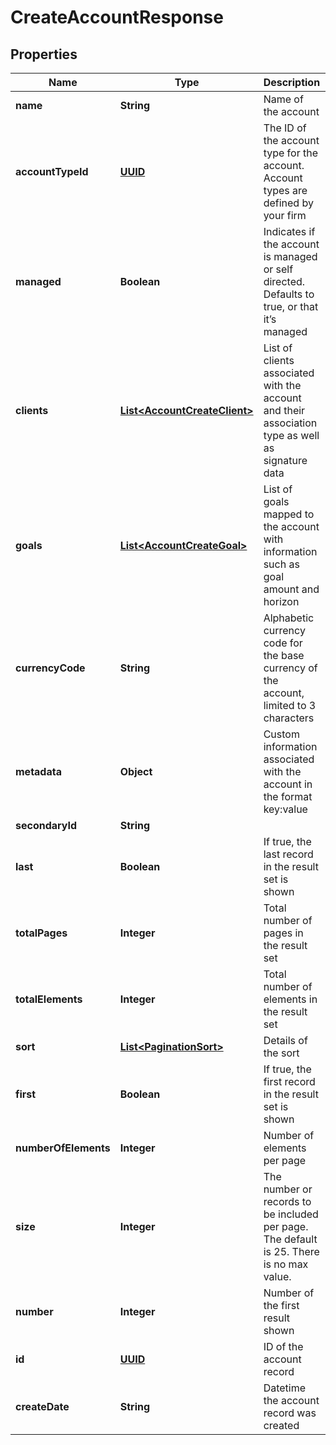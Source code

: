 
# CreateAccountResponse

## Properties
Name | Type | Description | Notes
------------ | ------------- | ------------- | -------------
**name** | **String** | Name of the account | 
**accountTypeId** | [**UUID**](UUID.md) | The ID of the account type for the account. Account types are defined by your firm | 
**managed** | **Boolean** | Indicates if the account is managed or self directed. Defaults to true, or that it’s managed |  [optional]
**clients** | [**List&lt;AccountCreateClient&gt;**](AccountCreateClient.md) | List of clients associated with the account and their association type as well as signature data |  [optional]
**goals** | [**List&lt;AccountCreateGoal&gt;**](AccountCreateGoal.md) | List of goals mapped to the account with information such as goal amount and horizon |  [optional]
**currencyCode** | **String** | Alphabetic currency code for the base currency of the account, limited to 3 characters |  [optional]
**metadata** | **Object** | Custom information associated with the account in the format key:value |  [optional]
**secondaryId** | **String** |  |  [optional]
**last** | **Boolean** | If true, the last record in the result set is shown |  [optional]
**totalPages** | **Integer** | Total number of pages in the result set |  [optional]
**totalElements** | **Integer** | Total number of elements in the result set |  [optional]
**sort** | [**List&lt;PaginationSort&gt;**](PaginationSort.md) | Details of the sort |  [optional]
**first** | **Boolean** | If true, the first record in the result set is shown |  [optional]
**numberOfElements** | **Integer** | Number of elements per page |  [optional]
**size** | **Integer** | The number or records to be included per page. The default is 25. There is no max value. |  [optional]
**number** | **Integer** | Number of the first result shown |  [optional]
**id** | [**UUID**](UUID.md) | ID of the account record |  [optional]
**createDate** | **String** | Datetime the account record was created |  [optional]



